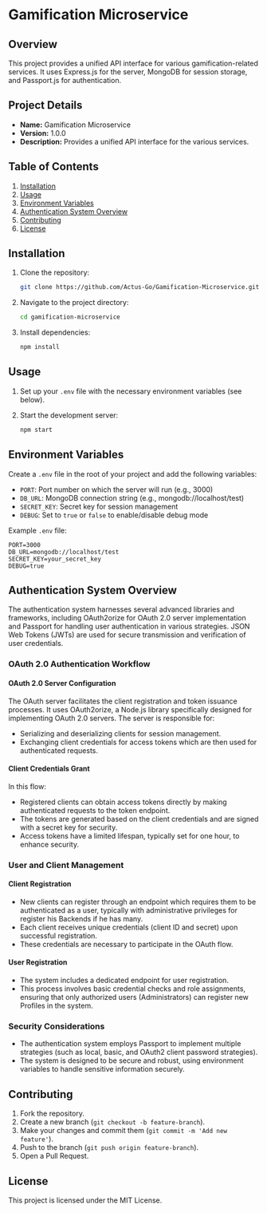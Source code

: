# Gamification Microservice

## Overview

This project provides a unified API interface for various gamification-related services. It uses Express.js for the server, MongoDB for session storage, and Passport.js for authentication.

## Project Details

- **Name:** Gamification Microservice
- **Version:** 1.0.0
- **Description:** Provides a unified API interface for the various services.

## Table of Contents

1. [Installation](#installation)
2. [Usage](#usage)
3. [Environment Variables](#environment-variables)
4. [Authentication System Overview](authentication-system-overview)
5. [Contributing](#contributing)
6. [License](#license)

## Installation

1. Clone the repository:

    ```sh
    git clone https://github.com/Actus-Go/Gamification-Microservice.git
    ```

2. Navigate to the project directory:

    ```sh
    cd gamification-microservice
    ```

3. Install dependencies:

    ```sh
    npm install
    ```

## Usage

1. Set up your `.env` file with the necessary environment variables (see below).
2. Start the development server:

    ```sh
    npm start
    ```

## Environment Variables

Create a `.env` file in the root of your project and add the following variables:

- `PORT`: Port number on which the server will run (e.g., 3000)
- `DB_URL`: MongoDB connection string (e.g., mongodb://localhost/test)
- `SECRET_KEY`: Secret key for session management
- `DEBUG`: Set to `true` or `false` to enable/disable debug mode

Example `.env` file:

```env
PORT=3000
DB_URL=mongodb://localhost/test
SECRET_KEY=your_secret_key
DEBUG=true
```

## Authentication System Overview

The authentication system harnesses several advanced libraries and frameworks, including OAuth2orize for OAuth 2.0 server implementation and Passport for handling user authentication in various strategies. JSON Web Tokens (JWTs) are used for secure transmission and verification of user credentials.

### OAuth 2.0 Authentication Workflow

#### OAuth 2.0 Server Configuration

The OAuth server facilitates the client registration and token issuance processes. It uses OAuth2orize, a Node.js library specifically designed for implementing OAuth 2.0 servers. The server is responsible for:

- Serializing and deserializing clients for session management.
- Exchanging client credentials for access tokens which are then used for authenticated requests.

#### Client Credentials Grant

In this flow:

- Registered clients can obtain access tokens directly by making authenticated requests to the token endpoint.
- The tokens are generated based on the client credentials and are signed with a secret key for security.
- Access tokens have a limited lifespan, typically set for one hour, to enhance security.

### User and Client Management

#### Client Registration

- New clients can register through an endpoint which requires them to be authenticated as a user, typically with administrative privileges for register his Backends if he has many.
- Each client receives unique credentials (client ID and secret) upon successful registration.
- These credentials are necessary to participate in the OAuth flow.

#### User Registration

- The system includes a dedicated endpoint for user registration.
- This process involves basic credential checks and role assignments, ensuring that only authorized users (Administrators) can register new Profiles in the system.

### Security Considerations

- The authentication system employs Passport to implement multiple strategies (such as local, basic, and OAuth2 client password strategies).
- The system is designed to be secure and robust, using environment variables to handle sensitive information securely.

## Contributing

1. Fork the repository.
2. Create a new branch (`git checkout -b feature-branch`).
3. Make your changes and commit them (`git commit -m 'Add new feature'`).
4. Push to the branch (`git push origin feature-branch`).
5. Open a Pull Request.

## License

This project is licensed under the MIT License.
